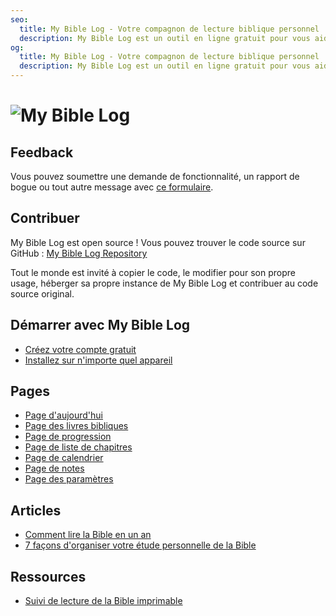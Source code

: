 ```yaml
---
seo:
  title: My Bible Log - Votre compagnon de lecture biblique personnel
  description: My Bible Log est un outil en ligne gratuit pour vous aider à suivre et organiser votre parcours de lecture biblique
og:
  title: My Bible Log - Votre compagnon de lecture biblique personnel
  description: My Bible Log est un outil en ligne gratuit pour vous aider à suivre et organiser votre parcours de lecture biblique
---
```


<h1>
  <img src="/share.jpg" alt="My Bible Log">
</h1>

## Feedback

Vous pouvez soumettre une demande de fonctionnalité, un rapport de bogue ou tout autre message avec [ce formulaire](/fr/feedback).

## Contribuer

My Bible Log est open source ! Vous pouvez trouver le code source sur GitHub : [My Bible Log Repository](https://github.com/mybiblelog/mybiblelog-nuxt)

Tout le monde est invité à copier le code, le modifier pour son propre usage, héberger sa propre instance de My Bible Log et contribuer au code source original.

## Démarrer avec My Bible Log

* [Créez votre compte gratuit](/fr/about/page-features--login)
* [Installez sur n'importe quel appareil](/fr/about/page-features--install)

## Pages

* [Page d'aujourd'hui](/fr/about/page-features--today)
* [Page des livres bibliques](/fr/about/page-features--bible-books)
* [Page de progression](/fr/about/page-features--progress)
* [Page de liste de chapitres](/fr/about/page-features--chapter-checklist)
* [Page de calendrier](/fr/about/page-features--calendar)
* [Page de notes](/fr/about/page-features--notes)
* [Page des paramètres](/fr/about/page-features--settings)

## Articles

* [Comment lire la Bible en un an](/fr/about/how-to--read-the-bible-in-a-year)
* [7 façons d'organiser votre étude personnelle de la Bible](/fr/about/how-to--organize-your-personal-bible-study)

<!--
* [Comment lire le Nouveau Testament en 90 jours](/fr/about/how-to--read-the-new-testament-in-90-days)
* [Comment développer une habitude de lecture biblique solide](/fr/about/how-to--build-a-strong-bible-reading-habit)
-->

## Ressources

* [Suivi de lecture de la Bible imprimable](/fr/resources/printable-bible-reading-tracker)
